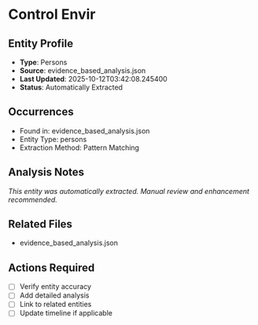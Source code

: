 # Control Envir

## Entity Profile
- **Type**: Persons
- **Source**: evidence_based_analysis.json
- **Last Updated**: 2025-10-12T03:42:08.245400
- **Status**: Automatically Extracted

## Occurrences
- Found in: evidence_based_analysis.json
- Entity Type: persons
- Extraction Method: Pattern Matching

## Analysis Notes
*This entity was automatically extracted. Manual review and enhancement recommended.*

## Related Files
- evidence_based_analysis.json

## Actions Required
- [ ] Verify entity accuracy
- [ ] Add detailed analysis
- [ ] Link to related entities
- [ ] Update timeline if applicable
